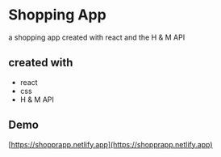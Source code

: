 # Shopping App

a shopping app created with react and the H & M API

## created with

- react
- css
- H & M API

## Demo

[https://shopprapp.netlify.app](https://shopprapp.netlify.app)
